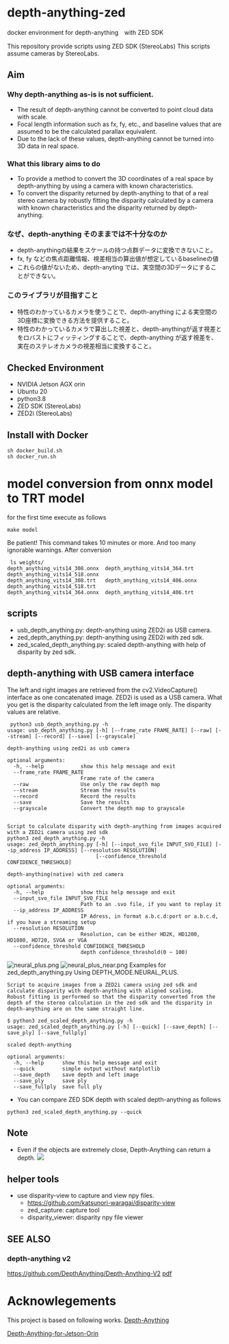 # depth-anything-zed
docker environment for depth-anything　with ZED SDK

This repository provide scripts using ZED SDK (StereoLabs)
This scripts assume cameras by StereoLabs.

## Aim
### Why depth-anything as-is is not sufficient.
- The result of depth-anything cannot be converted to point cloud data with scale.
- Focal length information such as fx, fy, etc., and baseline values that are assumed to be the calculated parallax equivalent.
- Due to the lack of these values, depth-anything cannot be turned into 3D data in real space.
### What this library aims to do
- To provide a method to convert the 3D coordinates of a real space by depth-anything by using a camera with known characteristics.
- To convert the disparity returned by depth-anything to that of a real stereo camera by robustly fitting the disparity calculated by a camera with known characteristics and the disparity returned by depth-anything.

### なぜ、depth-anything そのままでは不十分なのか
- depth-anythingの結果をスケールの持つ点群データに変換できないこと。
- fx, fy などの焦点距離情報、視差相当の算出値が想定しているbaselineの値
- これらの値がないため、depth-anyting では、実空間の3Dデータにすることができない。
### このライブラリが目指すこと
- 特性のわかっているカメラを使うことで、depth-anything による実空間の3D座標に変換できる方法を提供すること。
- 特性のわかっているカメラで算出した視差と、depth-anythingが返す視差とをロバストにフィッティングすることで、depth-anything が返す視差を、実在のステレオカメラの視差相当に変換すること。


## Checked Environment
- NVIDIA Jetson AGX orin
- Ubuntu 20
- python3.8
- ZED SDK (StereoLabs)
- ZED2i (StereoLabs)

## Install with Docker
```commandline
sh docker_build.sh
sh docker_run.sh
```
# model conversion from onnx model to TRT model
for the first time execute as follows 
```commandline
make model
```

Be patient! 
This command takes 10 minutes or more.
And too many ignorable warnings.
After conversion
```commandline
 ls weights/
depth_anything_vits14_308.onnx  depth_anything_vits14_364.trt   depth_anything_vits14_518.onnx
depth_anything_vits14_308.trt   depth_anything_vits14_406.onnx  depth_anything_vits14_518.trt
depth_anything_vits14_364.onnx  depth_anything_vits14_406.trt
```

## scripts
- usb_depth_anything.py:  depth-anything using ZED2i as USB camera.
- zed_depth_anything.py:   depth-anything using ZED2i with zed sdk.
- zed_scaled_depth_anything.py: scaled depth-anything with help of disparity by zed sdk. 

## depth-anything with USB camera interface
The left and right images are retrieved from the cv2.VideoCapture() interface as one concatenated image.
ZED2i is used as a USB camera.
What you get is the disparity calculated from the left image only.
The disparity values are relative.

```commandline
 python3 usb_depth_anything.py -h
usage: usb_depth_anything.py [-h] [--frame_rate FRAME_RATE] [--raw] [--stream] [--record] [--save] [--grayscale]

depth-anything using zed2i as usb camera

optional arguments:
  -h, --help            show this help message and exit
  --frame_rate FRAME_RATE
                        Frame rate of the camera
  --raw                 Use only the raw depth map
  --stream              Stream the results
  --record              Record the results
  --save                Save the results
  --grayscale           Convert the depth map to grayscale


Script to calculate disparity with depth-anything from images acquired with a ZED2i camera using zed sdk
python3 zed_depth_anything.py -h
usage: zed_depth_anything.py [-h] [--input_svo_file INPUT_SVO_FILE] [--ip_address IP_ADDRESS] [--resolution RESOLUTION]
                             [--confidence_threshold CONFIDENCE_THRESHOLD]

depth-anything(native) with zed camera

optional arguments:
  -h, --help            show this help message and exit
  --input_svo_file INPUT_SVO_FILE
                        Path to an .svo file, if you want to replay it
  --ip_address IP_ADDRESS
                        IP Adress, in format a.b.c.d:port or a.b.c.d, if you have a streaming setup
  --resolution RESOLUTION
                        Resolution, can be either HD2K, HD1200, HD1080, HD720, SVGA or VGA
  --confidence_threshold CONFIDENCE_THRESHOLD
                        depth confidence_threshold(0 ~ 100)
```

![neural_plus.png](figures/neural_plus.png)
![neural_plus_near.png](figures/neural_plus_near.png)
Examples for  zed_depth_anything.py
Using DEPTH_MODE.NEURAL_PLUS.



```
Script to acquire images from a ZED2i camera using zed sdk and calculate disparity with depth-anything with aligned scaling.
Robust fitting is performed so that the disparity converted from the depth of the stereo calculation in the zed sdk and the disparity in depth-anything are on the same straight line.
 
$ python3 zed_scaled_depth_anything.py -h
usage: zed_scaled_depth_anything.py [-h] [--quick] [--save_depth] [--save_ply] [--save_fullply]

scaled depth-anything

optional arguments:
  -h, --help      show this help message and exit
  --quick         simple output without matplotlib
  --save_depth    save depth and left image
  --save_ply      save ply
  --save_fullply  save full ply

```

- You can compare ZED SDK depth with scaled depth-anything as follows
```commandline
python3 zed_scaled_depth_anything.py --quick
```

## Note
- Even if the objects are extremely close, Depth-Anything can return a depth.
![](figures/depth_anything_example.png)

## helper tools
- use disparity-view to capture and view npy files.
  - https://github.com/katsunori-waragai/disparity-view
  - zed_capture: capture tool 
  - disparity_viewer: disparity npy file viewer

## SEE ALSO
### depth-anything v2
https://github.com/DepthAnything/Depth-Anything-V2
[pdf](https://arxiv.org/abs/2406.09414)

# Acknowlegements
This project is based on following works.
[Depth-Anything](https://github.com/LiheYoung/Depth-Anything)

[Depth-Anything-for-Jetson-Orin](https://github.com/IRCVLab/Depth-Anything-for-Jetson-Orin)
